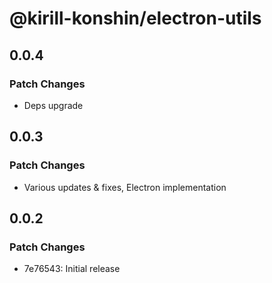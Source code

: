 # @kirill-konshin/electron-utils

## 0.0.4

### Patch Changes

- Deps upgrade

## 0.0.3

### Patch Changes

- Various updates & fixes, Electron implementation

## 0.0.2

### Patch Changes

- 7e76543: Initial release
